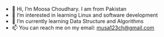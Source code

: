 - 👋 Hi, I’m Moosa Choudhary. I am from Pakistan
- 👀 I’m interested in learning Linux and software development 
- 🌱 I’m currently learning Data Structure and Algorithms
- 📫 You can reach me on my email: musa123ch@gmail.com

<!---
Moosa1111/Moosa1111 is a ✨ special ✨ repository because its `README.md` (this file) appears on your GitHub profile.
You can click the Preview link to take a look at your changes.
--->
